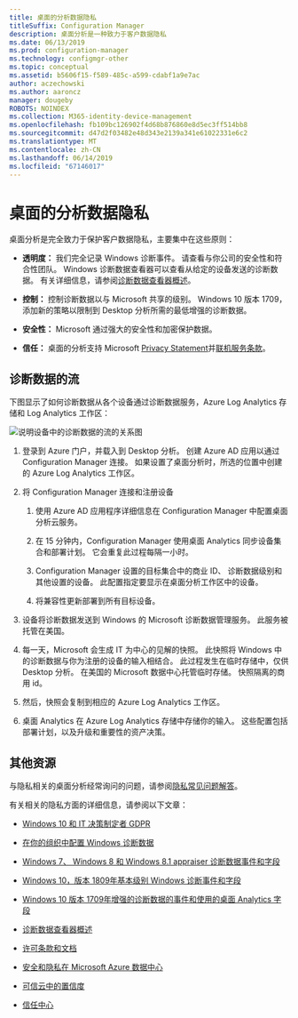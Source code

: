 ```yaml
---
title: 桌面的分析数据隐私
titleSuffix: Configuration Manager
description: 桌面分析是一种致力于客户数据隐私
ms.date: 06/13/2019
ms.prod: configuration-manager
ms.technology: configmgr-other
ms.topic: conceptual
ms.assetid: b5606f15-f589-485c-a599-cdabf1a9e7ac
author: aczechowski
ms.author: aaroncz
manager: dougeby
ROBOTS: NOINDEX
ms.collection: M365-identity-device-management
ms.openlocfilehash: fb109bc126902f4d68b876860e8d5ec3ff514bb8
ms.sourcegitcommit: d47d2f03482e48d343e2139a341e61022331e6c2
ms.translationtype: MT
ms.contentlocale: zh-CN
ms.lasthandoff: 06/14/2019
ms.locfileid: "67146017"
---
```

# <a name="desktop-analytics-data-privacy"></a>桌面的分析数据隐私

桌面分析是完全致力于保护客户数据隐私，主要集中在这些原则：

- **透明度：** 我们完全记录 Windows 诊断事件。 请查看与你公司的安全性和符合性团队。 Windows 诊断数据查看器可以查看从给定的设备发送的诊断数据。 有关详细信息，请参阅[诊断数据查看器概述](https://docs.microsoft.com/windows/configuration/diagnostic-data-viewer-overview)。  

- **控制：** 控制诊断数据以与 Microsoft 共享的级别。 Windows 10 版本 1709，添加新的策略以限制到 Desktop 分析所需的最低增强的诊断数据。  

- **安全性：** Microsoft 通过强大的安全性和加密保护数据。  

- **信任：** 桌面的分析支持 Microsoft [Privacy Statement](https://privacy.microsoft.com/privacystatement)并[联机服务条款](http://www.microsoftvolumelicensing.com/DocumentSearch.aspx?Mode=3&DocumentTypeId=46)。  



## <a name="diagnostic-data-flow"></a>诊断数据的流

下图显示了如何诊断数据从各个设备通过诊断数据服务，Azure Log Analytics 存储和 Log Analytics 工作区：

![说明设备中的诊断数据的流的关系图](media/da-data-flow.png)

1. 登录到 Azure 门户，并载入到 Desktop 分析。 创建 Azure AD 应用以通过 Configuration Manager 连接。 如果设置了桌面分析时，所选的位置中创建的 Azure Log Analytics 工作区。  

2. 将 Configuration Manager 连接和注册设备  

    1. 使用 Azure AD 应用程序详细信息在 Configuration Manager 中配置桌面分析云服务。  

    2. 在 15 分钟内，Configuration Manager 使用桌面 Analytics 同步设备集合和部署计划。 它会重复此过程每隔一小时。  

    3. Configuration Manager 设置的目标集合中的商业 ID、 诊断数据级别和其他设置的设备。 此配置指定要显示在桌面分析工作区中的设备。  

    4. 将兼容性更新部署到所有目标设备。  

3. 设备将诊断数据发送到 Windows 的 Microsoft 诊断数据管理服务。 此服务被托管在美国。  

4. 每一天，Microsoft 会生成 IT 为中心的见解的快照。 此快照将 Windows 中的诊断数据与你为注册的设备的输入相结合。 此过程发生在临时存储中，仅供 Desktop 分析。 在美国的 Microsoft 数据中心托管临时存储。 快照隔离的商用 id。  

5. 然后，快照会复制到相应的 Azure Log Analytics 工作区。  

6. 桌面 Analytics 在 Azure Log Analytics 存储中存储你的输入。 这些配置包括部署计划，以及升级和重要性的资产决策。  



## <a name="other-resources"></a>其他资源

与隐私相关的桌面分析经常询问的问题，请参阅[隐私常见问题解答](/sccm/desktop-analytics/faq#privacy)。

有关相关的隐私方面的详细信息，请参阅以下文章：

- [Windows 10 和 IT 决策制定者 GDPR](https://docs.microsoft.com/windows/privacy/gdpr-it-guidance)  

- [在你的组织中配置 Windows 诊断数据](https://docs.microsoft.com/windows/privacy/configure-windows-diagnostic-data-in-your-organization)  

- [Windows 7、 Windows 8 和 Windows 8.1 appraiser 诊断数据事件和字段](https://docs.microsoft.com/previous-versions/windows/it-pro/windows-8.1-and-8/appraiser-diagnostic-data-events-and-fields)  

- [Windows 10，版本 1809年基本级别 Windows 诊断事件和字段](https://docs.microsoft.com/windows/privacy/basic-level-windows-diagnostic-events-and-fields-1809)  

- [Windows 10 版本 1709年增强的诊断数据的事件和使用的桌面 Analytics 字段](https://docs.microsoft.com/windows/privacy/enhanced-diagnostic-data-windows-analytics-events-and-fields)  

- [诊断数据查看器概述](https://docs.microsoft.com/windows/privacy/diagnostic-data-viewer-overview)  

- [许可条款和文档](https://www.microsoftvolumelicensing.com/DocumentSearch.aspx?Mode=3&DocumentTypeId=31)  

- [安全和隐私在 Microsoft Azure 数据中心](https://azure.microsoft.com/global-infrastructure/)  

- [可信云中的置信度](https://azure.microsoft.com/overview/trusted-cloud/)  

- [信任中心](https://www.microsoft.com/trustcenter)  

